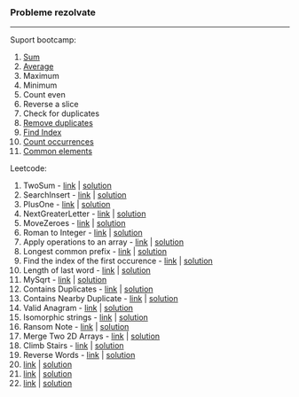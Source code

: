  ### Probleme rezolvate
 ---

 Suport bootcamp:

 1. [Sum](solved/sum.go)
 2. [Average](solved/average.go)
 3. Maximum
 4. Minimum
 5. Count even
 6. Reverse a slice
 7. Check for duplicates
 8. [Remove duplicates](solved/removeDuplicates.go) 
 9. [Find Index](solved/findIndex.go)
 10. [Count occurrences](solved/countOccurrences.go)
 11. [Common elements](solved/commonElements.go)

Leetcode:

1. TwoSum - [link](https://leetcode.com/problems/two-sum/) | [solution](leetcode/twosum.go)
2. SearchInsert - [link](https://leetcode.com/problems/search-insert-position/) | [solution](leetcode/searchInsert.go)
3. PlusOne - [link](https://leetcode.com/problems/plus-one/) | [solution](leetcode/plusOne.go)
4. NextGreaterLetter - [link](https://leetcode.com/problems/find-smallest-letter-greater-than-target/) | [solution](leetcode/nextGreaterLetter.go)
5. MoveZeroes - [link](https://leetcode.com/problems/move-zeroes) | [solution](leetcode/moveZero.go)
6. Roman to Integer - [link]() | [solution](leetcode/romanToInteger.go)
7. Apply operations to an array - [link](https://leetcode.com/problems/apply-operations-to-an-array) | [solution](leetcode/applyOperations.go)
8. Longest common prefix - [link](https://leetcode.com/problems/longest-common-prefix/) | [solution](leetcode/longestCommonPrefix.go)
9. Find the index of the first occurence - [link](https://leetcode.com/problems/find-the-index-of-the-first-occurrence-in-a-string/) | [solution](leetcode/strStr.go)
10. Length of last word - [link](https://leetcode.com/problems/length-of-last-word/) | [solution](leetcode/lengthOfLastWord.go)
11. MySqrt - [link](https://leetcode.com/problems/sqrtx/) | [solution](leetcode/mySqrt.go)
12. Contains Duplicates - [link](https://leetcode.com/problems/contains-duplicate/) | [solution](leetcode/containsDuplicates.go)
13. Contains Nearby Duplicate - [link](https://leetcode.com/problems/contains-duplicate-ii/) | [solution](leetcode/containsNearbyDuplicate.go)
14. Valid Anagram - [link](https://leetcode.com/problems/valid-anagram/description/) | [solution](leetcode/validAnagram.go)
15. Isomorphic strings - [link](https://leetcode.com/problems/isomorphic-strings/) | [solution](leetcode/isIsomorphic.go)
16. Ransom Note - [link](https://leetcode.com/problems/ransom-note/) | [solution](leetcode/ransomNote.go)
17. Merge Two 2D Arrays - [link](https://leetcode.com/problems/merge-two-2d-arrays-by-summing-values/) | [solution](leetcode/mergeArrays.go)
18. Climb Stairs - [link](https://leetcode.com/problems/climbing-stairs/) | [solution](leetcode/climbStairs.go)
19. Reverse Words - [link](https://leetcode.com/problems/reverse-words-in-a-string/) | [solution](leetcode/reverseWords.go)
20. [link]() | [solution]()
21. [link]() | [solution]()
22. [link]() | [solution]()
